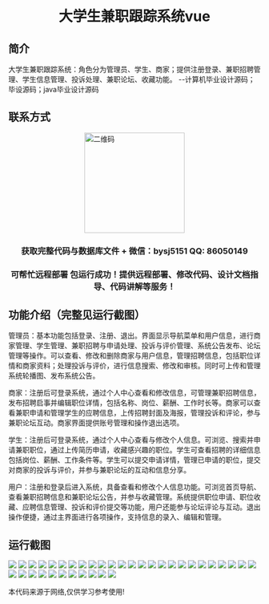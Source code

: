 <p><h1 align="center">大学生兼职跟踪系统vue</h1></p>

## 简介
大学生兼职跟踪系统：角色分为管理员、学生、商家；提供注册登录、兼职招聘管理、学生信息管理、投诉处理、兼职论坛、收藏功能。    --计算机毕业设计源码；毕设源码；java毕业设计源码


## 联系方式
<img src="https://bs-1329754181.cos.ap-shanghai.myqcloud.com/wx.jpg" alt="二维码" style="display: block; margin: 0 auto;" width="200px">
<p><h3 align="center">获取完整代码与数据库文件 + 微信：bysj5151 QQ: 86050149</h3></p>
<p><h3 align="center">可帮忙远程部署 包运行成功！提供远程部署、修改代码、设计文档指导、代码讲解等服务！</h3></p>

## 功能介绍（完整见运行截图）
管理员：基本功能包括登录、注册、退出。界面显示导航菜单和用户信息，进行商家管理、学生管理、兼职招聘与申请处理、投诉与评价管理、系统公告发布、论坛管理等操作。可以查看、修改和删除商家与用户信息，管理招聘信息，包括职位详情和商家资料；处理投诉与评价，进行信息搜索、修改和审核。同时可上传和管理系统轮播图、发布系统公告。

商家：注册后可登录系统，通过个人中心查看和修改信息，可管理兼职招聘信息，发布招聘启事并编辑职位详情，包括名称、岗位、薪酬、工作时长等。商家可以查看兼职申请和管理学生的应聘信息，上传招聘封面及海报，管理投诉和评论，参与兼职论坛互动。商家界面提供账号管理和操作退出选项。

学生：注册后可登录系统，通过个人中心查看与修改个人信息。可浏览、搜索并申请兼职职位，通过上传简历申请，收藏感兴趣的职位。学生可查看招聘的详细信息包括岗位、薪酬、工作条件等。学生可以提交申请详情，管理已申请的职位，提交对商家的投诉与评价，并参与兼职论坛的互动和信息分享。 

用户：注册和登录后进入系统，具备查看和修改个人信息功能。可浏览首页导航、查看兼职招聘信息和兼职论坛公告，并参与收藏管理。系统提供职位申请、职位收藏、应聘信息管理、投诉和评价提交等功能，用户还能参与论坛评论与互动。退出操作便捷，通过主界面进行各项操作，支持信息的录入、编辑和管理。


## 运行截图
![](https://bs-1329754181.cos.ap-shanghai.myqcloud.com/ssm/UniversityStudentPartTimeTrackingSystem1/img/001.jpg)
![](https://bs-1329754181.cos.ap-shanghai.myqcloud.com/ssm/UniversityStudentPartTimeTrackingSystem1/img/002.jpg)
![](https://bs-1329754181.cos.ap-shanghai.myqcloud.com/ssm/UniversityStudentPartTimeTrackingSystem1/img/003.jpg)
![](https://bs-1329754181.cos.ap-shanghai.myqcloud.com/ssm/UniversityStudentPartTimeTrackingSystem1/img/004.jpg)
![](https://bs-1329754181.cos.ap-shanghai.myqcloud.com/ssm/UniversityStudentPartTimeTrackingSystem1/img/005.jpg)
![](https://bs-1329754181.cos.ap-shanghai.myqcloud.com/ssm/UniversityStudentPartTimeTrackingSystem1/img/006.jpg)
![](https://bs-1329754181.cos.ap-shanghai.myqcloud.com/ssm/UniversityStudentPartTimeTrackingSystem1/img/007.jpg)
![](https://bs-1329754181.cos.ap-shanghai.myqcloud.com/ssm/UniversityStudentPartTimeTrackingSystem1/img/008.jpg)
![](https://bs-1329754181.cos.ap-shanghai.myqcloud.com/ssm/UniversityStudentPartTimeTrackingSystem1/img/009.jpg)
![](https://bs-1329754181.cos.ap-shanghai.myqcloud.com/ssm/UniversityStudentPartTimeTrackingSystem1/img/010.jpg)
![](https://bs-1329754181.cos.ap-shanghai.myqcloud.com/ssm/UniversityStudentPartTimeTrackingSystem1/img/011.jpg)
![](https://bs-1329754181.cos.ap-shanghai.myqcloud.com/ssm/UniversityStudentPartTimeTrackingSystem1/img/012.jpg)
![](https://bs-1329754181.cos.ap-shanghai.myqcloud.com/ssm/UniversityStudentPartTimeTrackingSystem1/img/013.jpg)
![](https://bs-1329754181.cos.ap-shanghai.myqcloud.com/ssm/UniversityStudentPartTimeTrackingSystem1/img/014.jpg)
![](https://bs-1329754181.cos.ap-shanghai.myqcloud.com/ssm/UniversityStudentPartTimeTrackingSystem1/img/015.jpg)
![](https://bs-1329754181.cos.ap-shanghai.myqcloud.com/ssm/UniversityStudentPartTimeTrackingSystem1/img/016.jpg)
![](https://bs-1329754181.cos.ap-shanghai.myqcloud.com/ssm/UniversityStudentPartTimeTrackingSystem1/img/017.jpg)
![](https://bs-1329754181.cos.ap-shanghai.myqcloud.com/ssm/UniversityStudentPartTimeTrackingSystem1/img/018.jpg)
![](https://bs-1329754181.cos.ap-shanghai.myqcloud.com/ssm/UniversityStudentPartTimeTrackingSystem1/img/019.jpg)
![](https://bs-1329754181.cos.ap-shanghai.myqcloud.com/ssm/UniversityStudentPartTimeTrackingSystem1/img/020.jpg)
![](https://bs-1329754181.cos.ap-shanghai.myqcloud.com/ssm/UniversityStudentPartTimeTrackingSystem1/img/021.jpg)
![](https://bs-1329754181.cos.ap-shanghai.myqcloud.com/ssm/UniversityStudentPartTimeTrackingSystem1/img/022.jpg)
![](https://bs-1329754181.cos.ap-shanghai.myqcloud.com/ssm/UniversityStudentPartTimeTrackingSystem1/img/023.jpg)
![](https://bs-1329754181.cos.ap-shanghai.myqcloud.com/ssm/UniversityStudentPartTimeTrackingSystem1/img/024.jpg)
![](https://bs-1329754181.cos.ap-shanghai.myqcloud.com/ssm/UniversityStudentPartTimeTrackingSystem1/img/025.jpg)
![](https://bs-1329754181.cos.ap-shanghai.myqcloud.com/ssm/UniversityStudentPartTimeTrackingSystem1/img/026.jpg)
![](https://bs-1329754181.cos.ap-shanghai.myqcloud.com/ssm/UniversityStudentPartTimeTrackingSystem1/img/027.jpg)
![](https://bs-1329754181.cos.ap-shanghai.myqcloud.com/ssm/UniversityStudentPartTimeTrackingSystem1/img/028.jpg)
![](https://bs-1329754181.cos.ap-shanghai.myqcloud.com/ssm/UniversityStudentPartTimeTrackingSystem1/img/029.jpg)
![](https://bs-1329754181.cos.ap-shanghai.myqcloud.com/ssm/UniversityStudentPartTimeTrackingSystem1/img/030.jpg)
![](https://bs-1329754181.cos.ap-shanghai.myqcloud.com/ssm/UniversityStudentPartTimeTrackingSystem1/img/031.jpg)
![](https://bs-1329754181.cos.ap-shanghai.myqcloud.com/ssm/UniversityStudentPartTimeTrackingSystem1/img/032.jpg)
![](https://bs-1329754181.cos.ap-shanghai.myqcloud.com/ssm/UniversityStudentPartTimeTrackingSystem1/img/033.jpg)
![](https://bs-1329754181.cos.ap-shanghai.myqcloud.com/ssm/UniversityStudentPartTimeTrackingSystem1/img/034.jpg)
![](https://bs-1329754181.cos.ap-shanghai.myqcloud.com/ssm/UniversityStudentPartTimeTrackingSystem1/img/035.jpg)
![](https://bs-1329754181.cos.ap-shanghai.myqcloud.com/ssm/UniversityStudentPartTimeTrackingSystem1/img/036.jpg)

<p>本代码来源于网络,仅供学习参考使用!</p>
